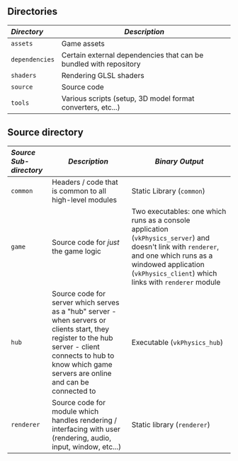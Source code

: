 ## Directories

| *Directory*    | *Description*                                                     |
|:---------------|-------------------------------------------------------------------|
| `assets`       | Game assets                                                       |
| `dependencies` | Certain external dependencies that can be bundled with repository |
| `shaders`      | Rendering GLSL shaders                                            |
| `source`       | Source code                                                       |
| `tools`        | Various scripts (setup, 3D model format converters, etc...)       |

## Source directory

| *Source Sub-directory* | *Description*                                                                                                                                                                                                 | *Binary Output*                                                                                                                                                                                                      |
|:-----------------------|---------------------------------------------------------------------------------------------------------------------------------------------------------------------------------------------------------------|----------------------------------------------------------------------------------------------------------------------------------------------------------------------------------------------------------------------|
| `common`               | Headers / code that is common to all high-level modules                                                                                                                                                       | Static Library (`common`)                                                                                                                                                                                            |
| `game`                 | Source code for *just* the game logic                                                                                                                                                                         | Two executables: one which runs as a console application (`vkPhysics_server`) and doesn't link with `renderer`, and one which runs as a windowed application (`vkPhysics_client`) which links with `renderer` module |
| `hub`                  | Source code for server which serves as a "hub" server - when servers or clients start, they register to the hub server - client connects to hub to know which game servers are online and can be connected to | Executable (`vkPhysics_hub`)                                                                                                                                                                                         |
| `renderer`             | Source code for module which handles rendering / interfacing with user (rendering, audio, input, window, etc...)                                                                                              | Static library (`renderer`)                                                                                                                                                                                          |



